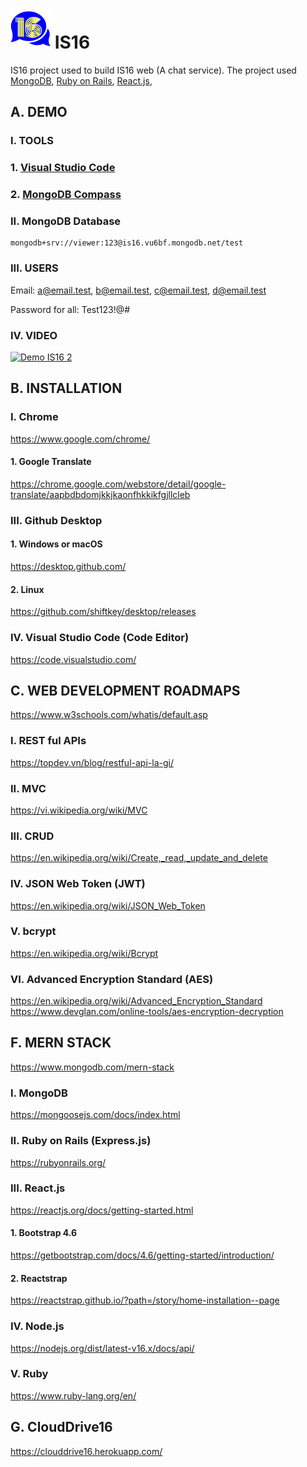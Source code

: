 # ![IS16 logo](/client/public/logo64.png) IS16

IS16 project used to build IS16 web (A chat service). The project used [MongoDB](https://en.wikipedia.org/wiki/MongoDB), [Ruby on Rails](https://en.wikipedia.org/wiki/Ruby_on_Rails), [React.js](https://en.wikipedia.org/wiki/React_(JavaScript_library)),

## A. DEMO
### I. TOOLS
### 1. [Visual Studio Code](https://code.visualstudio.com/)
### 2. [MongoDB Compass](https://www.mongodb.com/try/download/compass)
### II. MongoDB Database

```plaintext
mongodb+srv://viewer:123@is16.vu6bf.mongodb.net/test
```
### III. USERS
Email: a@email.test, b@email.test, c@email.test, d@email.test

Password for all: Test123!@#
### IV. VIDEO
[![Demo IS16 2](https://i9.ytimg.com/vi_webp/jZsc9h_nMWA/mqdefault.webp?v=62b58205&sqp=CJCH2pUG&rs=AOn4CLDUJoNm818l6at90eLPx_jzAkqNUw)](https://youtu.be/jZsc9h_nMWA)
## B. INSTALLATION

### I. Chrome

https://www.google.com/chrome/

#### 1. Google Translate

https://chrome.google.com/webstore/detail/google-translate/aapbdbdomjkkjkaonfhkkikfgjllcleb

### III. Github Desktop

#### 1. Windows or macOS

https://desktop.github.com/

#### 2. Linux

https://github.com/shiftkey/desktop/releases

### IV. Visual Studio Code (Code Editor)

https://code.visualstudio.com/

## C. WEB DEVELOPMENT ROADMAPS

https://www.w3schools.com/whatis/default.asp

### I. REST ful APIs

https://topdev.vn/blog/restful-api-la-gi/

### II. MVC

https://vi.wikipedia.org/wiki/MVC

### III. CRUD

https://en.wikipedia.org/wiki/Create,_read,_update_and_delete

### IV. JSON Web Token (JWT)

https://en.wikipedia.org/wiki/JSON_Web_Token

### V. bcrypt

https://en.wikipedia.org/wiki/Bcrypt

### VI. Advanced Encryption Standard (AES)

https://en.wikipedia.org/wiki/Advanced_Encryption_Standard
https://www.devglan.com/online-tools/aes-encryption-decryption

## F. MERN STACK

https://www.mongodb.com/mern-stack

### I. MongoDB

https://mongoosejs.com/docs/index.html

### II. Ruby on Rails (Express.js)

https://rubyonrails.org/

### III. React.js

https://reactjs.org/docs/getting-started.html

#### 1. Bootstrap 4.6

https://getbootstrap.com/docs/4.6/getting-started/introduction/

#### 2. Reactstrap

https://reactstrap.github.io/?path=/story/home-installation--page

### IV. Node.js

https://nodejs.org/dist/latest-v16.x/docs/api/

### V. Ruby

https://www.ruby-lang.org/en/

## G. CloudDrive16

https://clouddrive16.herokuapp.com/
